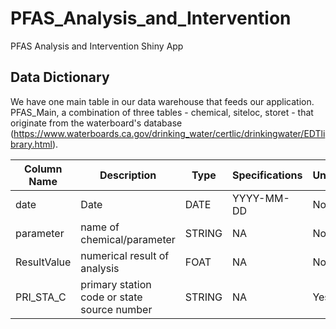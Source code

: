 # PFAS_Analysis_and_Intervention
PFAS Analysis and Intervention Shiny App


## Data Dictionary

We have one main table in our data warehouse that feeds our application. PFAS_Main, a combination of three tables - chemical, siteloc, storet - that originate from the waterboard's database (https://www.waterboards.ca.gov/drinking_water/certlic/drinkingwater/EDTlibrary.html). 

| Column Name | Description | Type | Specifications | Unique | Required | Key |
| --- | --- | --- | --- | --- | --- | --- |
| date | Date | DATE | YYYY-MM-DD | No | Yes | NA |
|  parameter | name of chemical/parameter | STRING | NA | No | Yes | NA |
| ResultValue | numerical result of analysis | FOAT | NA | No | Yes | NA |
| PRI_STA_C | primary station code or state source number | STRING | NA | Yes | Yes | Primary Key |
